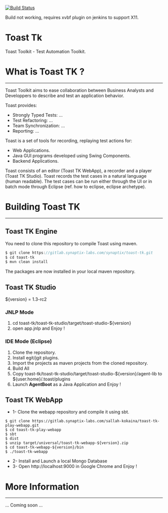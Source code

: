 [![Build Status](https://jenkins.synaptix-labs.com/buildStatus/icon?job=Toast-tk)](https://jenkins.synaptix-labs.com/job/Toast-tk/)

Build not working, requires xvbf plugin on jenkins to support X11.

# Toast Tk

Toast Toolkit - Test Automation Toolkit.

# What is Toast TK ?
***

Toast Toolkit aims to ease collaboration between Business Analysts 
and Developpers to describe and test an application behavior. 

Toast provides:
- Strongly Typed Tests: ...
- Test Refactoring: ...
- Team Synchronization: ...
- Reporting: ...

Toast is a set of tools for recording, replaying test actions for:
- Web Applications.
- Java GUI programs developed using Swing Components. 
- Backend Applications.

Toast consists of an editor (Toast TK WebApp), a recorder and a player (Toast TK Studio). 
Toast records the test cases in a natural language (human readable).
The test cases can be run either through the UI or in batch mode through Eclipse (ref. how to eclipse, eclipse archetype).

# Building Toast TK
***

## Toast TK Engine
You need to clone this repository to compile Toast using maven.

``` java
$ git clone https://gitlab.synaptix-labs.com/synaptix/toast-tk.git
$ cd toast-tk
$ mvn clean install
```

The packages are now installed in your local maven repository.

## Toast TK Studio
${version} = 1.3-rc2

### JNLP Mode
1. cd toast-tk/toast-tk-studio/target/toast-studio-${version}
2. open app.jnlp and Enjoy !

### IDE Mode (Eclipse)
1. Clone the repository.
2. Install egit/jgit plugins. 
3. Import the projects as maven projects from the cloned repository. 
4. Build All
5. Copy toast-tk/toast-tk-studio/target/toast-studio-${version}/agent-lib to ${user.home}/.toast/plugins
6. Launch __AgentBoot__ as a Java Application and Enjoy !

## Toast TK WebApp
* 1- Clone the webapp repository and compile it using sbt.

```
$ git clone https://gitlab.synaptix-labs.com/sallah-kokaina/toast-tk-play-webapp.git
$ cd toast-tk-play-webapp
$ sbt
$ dist
$ unzip target/universal/toast-tk-webapp-${version}.zip
$ cd toast-tk-webapp-${version}/bin
$ ./toast-tk-webapp
```
* 2- Install and Launch a local Mongo Database
* 3- Open http://localhost:9000 in Google Chrome and Enjoy !

# More Information 
***

... Coming soon ...